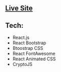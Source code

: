 <h2> <a href="https://quizzical-montalcini-241d3a.netlify.app/" target="_blank"> Live Site </a> </h2>

<h2>Tech:</h2>
  <ul>
    <li>React.js</li>
  <li>React Bootstrap</li>
    <li>Btoostrap CSS</li>
    <li>React FontAwesome</li>
    <li>React Animated CSS</li>
    <li>CryptoJS</li>
  </ul>
